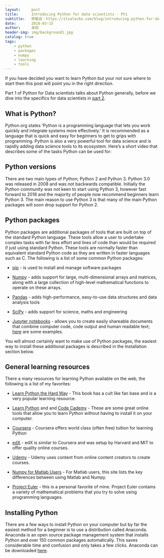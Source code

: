 ```yaml
---
layout:     post
title:      Introducing Python for data scientists - Pt1
subtitle:   转载自：https://itsalocke.com/blog/introducing-python-for-data-scientists---pt1/
date:       2018-03-15
author:     未知
header-img: img/background1.jpg
catalog: true
tags:
    - python
    - packages
    - numpy
    - learning
    - tools
---
```


If you have decided you want to learn Python but your not sure where to start then this post will point you in the right direction.

Part 1 of Python for Data scientists talks about Python generally, before we dive into the specifics for data scientists in [part 2](https://itsalocke.com/blog/introducing-python-for-data-scientists---pt2).

## What is Python?

Python.org states ‘Python is a programming language that lets you work quickly and integrate systems more effectively.’ It is recommended as a language that is quick and easy for beginners to get to grips with programming. Python is also a very powerful tool for data science and is rapidly adding data science tools to its ecosystem. Here’s a short video that describes some of the tasks Python can be used for:





## Python versions

There are two main types of Python; Python 2 and Python 3. Python 3.0 was released in 2008 and was not backwards compatible. Initially the Python community was not keen to start using Python 3, however fast forward to 2018 and the majority of people now recommend beginners learn Python 3. The main reason to use Python 3 is that many of the main Python packages will soon drop support for Python 2.

## Python packages

Python packages are additional packages of tools that are built on top of the standard Python language. These tools allow a user to undertake complex tasks with far less effort and lines of code than would be required if just using standard Python. These tools are normally faster than equivalent standard Python code as they are written in faster languages such as C. The following is a list of some common Python packages:

- [pip](https://pypi.python.org/pypi/pip) - is used to install and manage software packages

- [Numpy](http://www.numpy.org/) - adds support for large, multi-dimensional arrays and matrices, along with a large collection of high-level mathematical functions to operate on these arrays.

- [Pandas](https://pandas.pydata.org/.) - adds high-performance, easy-to-use data structures and data analysis tools

- [SciPy](https://www.scipy.org/) - adds support for science, maths and engineering

- [Jupyter notebooks](https://jupyter-notebook.readthedocs.io/en/stable) - allows you to create easily shareable documents that combine computer code, code output and human readable text; [here](http://nb.bianp.net/sort/views) are some examples.


You will almost certainly want to make use of Python packages, the easiest way to install these additional packages is described in the Installation section below.

## General learning resources

There a many resources for learning Python available on the web, the following is a list of my favorites:

- [Learn Python the Hard Way](https://learnpythonthehardway.org/) - This book has a cult like fan base and is a very popular learning resource.

- [Learn Python](https://www.learnpython.org/.) and and [Code Cademy](https://www.codecademy.com/.) - These are some great online tools that allow you to learn Python without having to install it on your computer.

- [Coursera](https://www.coursera.org/courses?languages=en&query=python) - Coursera offers world class (often free) tuition for learning Python

- [edX](https://www.edx.org/course?search_query=python) - edX is similar to Coursera and was setup by Harvard and MIT to offer quality online courses.

- [Udemy](https://www.udemy.com/) - Udemy uses content from online content creators to create courses.

- [Numpy for Matlab Users](https://docs.scipy.org/doc/numpy-dev/user/numpy-for-matlab-users.html) - For Matlab users, this site lists the key differences between using Matlab and Numpy.

- [Project Euler](https://projecteuler.net/.) - this is a personal favorite of mine. Project Euler contains a variety of mathematical problems that you try to solve using programming languages.


## Installing Python

There are a few ways to install Python on your computer but by far the easiest method for a beginner is to use a distribution called Anaconda. Anaconda is an open source package management system that installs Python and over 150 common packages automatically. This saves considerable time and confusion and only takes a few clicks. Anaconda can be downloaded [here](https://conda.io/docs/user-guide/install/index.html).
